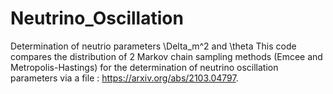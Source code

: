 # Neutrino_Oscillation
Determination of neutrio parameters \Delta_m^2 and \theta
This code compares the distribution of 2 Markov chain sampling methods (Emcee and Metropolis-Hastings) for the determination of neutrino oscillation parameters via a file : https://arxiv.org/abs/2103.04797.
